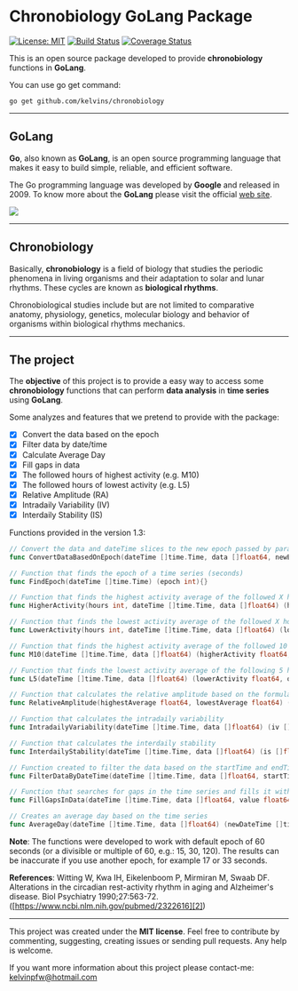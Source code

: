 Chronobiology GoLang Package
==========================

[![License: MIT](https://img.shields.io/badge/License-MIT-brightgreen.svg)](LICENSE)
[![Build Status](https://travis-ci.org/kelvins/chronobiology.svg?branch=master)](https://travis-ci.org/kelvins/chronobiology)
[![Coverage Status](https://coveralls.io/repos/github/kelvins/chronobiology/badge.svg?branch=master)](https://coveralls.io/github/kelvins/chronobiology?branch=master)

This is an open source package developed to provide **chronobiology** functions in **GoLang**.

You can use go get command:

    go get github.com/kelvins/chronobiology

----------

GoLang
---------------------------------
**Go**, also known as **GoLang**, is an open source programming language that makes it easy to build simple, reliable, and efficient software.

The Go programming language was developed by **Google** and released in 2009. To know more about the **GoLang** please visit the official [web site][1].

![](http://i.imgur.com/0QgXKrO.png)

----------

Chronobiology
---------------------------------

Basically, **chronobiology** is a field of biology that studies the periodic phenomena in living organisms and their adaptation to solar and lunar rhythms. These cycles are known as **biological rhythms**.

Chronobiological studies include but are not limited to comparative anatomy, physiology, genetics, molecular biology and behavior of organisms within biological rhythms mechanics.

----------

The project
---------------------------------
The **objective** of this project is to provide a easy way to access some **chronobiology** functions that can perform **data analysis** in **time series** using **GoLang**.

Some analyzes and features that we pretend to provide with the package:

- [X] Convert the data based on the epoch
- [X] Filter data by date/time
- [X] Calculate Average Day
- [X] Fill gaps in data
- [X] The followed hours of highest activity (e.g. M10)
- [X] The followed hours of lowest activity (e.g. L5)
- [X] Relative Amplitude (RA)
- [X] Intradaily Variability (IV)
- [X] Interdaily Stability (IS)

Functions provided in the version 1.3:

``` go
// Convert the data and dateTime slices to the new epoch passed by parameter
func ConvertDataBasedOnEpoch(dateTime []time.Time, data []float64, newEpoch int) (newDateTime []time.Time, newData []float64, err error){}

// Function that finds the epoch of a time series (seconds)
func FindEpoch(dateTime []time.Time) (epoch int){}

// Function that finds the highest activity average of the followed X hours (defined by parameter)
func HigherActivity(hours int, dateTime []time.Time, data []float64) (higherActivity float64, onsetHigherActivity time.Time, err error){}

// Function that finds the lowest activity average of the followed X hours (defined by parameter)
func LowerActivity(hours int, dateTime []time.Time, data []float64) (lowerActivity float64, onsetLowerActivity time.Time, err error){}

// Function that finds the highest activity average of the followed 10 hours
func M10(dateTime []time.Time, data []float64) (higherActivity float64, onsetHigherActivity time.Time, err error){}

// Function that finds the lowest activity average of the following 5 hours
func L5(dateTime []time.Time, data []float64) (lowerActivity float64, onsetLowerActivity time.Time, err error){}

// Function that calculates the relative amplitude based on the formula (M10-L5)/(M10+L5)
func RelativeAmplitude(highestAverage float64, lowestAverage float64) (RA float64, err error){}

// Function that calculates the intradaily variability
func IntradailyVariability(dateTime []time.Time, data []float64) (iv []float64, err error){}

// Function that calculates the interdaily stability
func InterdailyStability(dateTime []time.Time, data []float64) (is []float64, err error){}

// Function created to filter the data based on the startTime and endTime passed as parameter
func FilterDataByDateTime(dateTime []time.Time, data []float64, startTime time.Time, endTime time.Time) (newDateTime []time.Time, newData []float64, err error){}

// Function that searches for gaps in the time series and fills it with a specific value passed as parameter (usually zero)
func FillGapsInData(dateTime []time.Time, data []float64, value float64) (newDateTime []time.Time, newData []float64, err error){}

// Creates an average day based on the time series
func AverageDay(dateTime []time.Time, data []float64) (newDateTime []time.Time, newData []float64, err error) {}
```

**Note**: The functions were developed to work with default epoch of 60 seconds (or a divisible or multiple of 60, e.g.: 15, 30, 120). The results can be inaccurate if you use another epoch, for example 17 or 33 seconds.

**References**: Witting W, Kwa IH, Eikelenboom P, Mirmiran M, Swaab DF. Alterations in the circadian rest-activity rhythm in aging and Alzheimer's disease. Biol Psychiatry 1990;27:563-72. ([https://www.ncbi.nlm.nih.gov/pubmed/2322616][2])

----------

This project was created under the **MIT license**. Feel free to contribute by commenting, suggesting, creating issues or sending pull requests. Any help is welcome.

If you want more information about this project please contact-me: kelvinpfw@hotmail.com

  [1]: https://golang.org
  [2]: https://www.ncbi.nlm.nih.gov/pubmed/2322616
